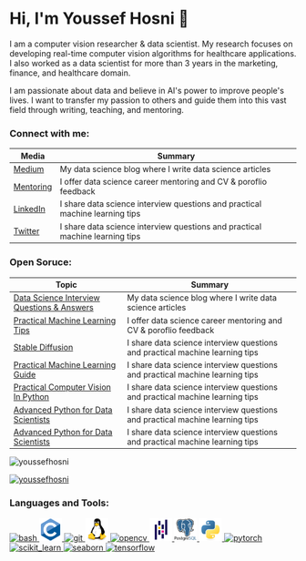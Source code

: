<h1 align="left">Hi, I'm Youssef Hosni 👋</h1> 

I am a computer vision researcher  & data scientist. My research focuses on developing real-time computer vision algorithms for healthcare applications. I also worked as a data scientist for more than 3 years in the marketing, finance, and healthcare domain.
 
I am passionate about data and believe in AI's power to improve people's lives. I want to transfer my passion to others and guide them into this vast field through writing, teaching, and mentoring.


<h3 align="left">Connect with me:</h3>

| Media  | Summary |
| ------------- | ------------- |
| [Medium ](https://medium.com/@youssefraafat57)  | My data science blog where I write data science articles   |
| [Mentoring ](https://calendly.com/youssef-rafaat95)  |I offer data science career mentoring and CV & poroflio feedback |
| [LinkedIn ](https://www.linkedin.com/in/youssef-hosni-b2960b135/)  | I share data science interview questions and practical machine learning tips|
| [Twitter ](https://twitter.com/Youssef70125494)  |  I share data science interview questions and practical machine learning tips  |

<h3 align="left"> Open Soruce:</h3>

| Topic  | Summary |
| ------------- | ------------- |
| [Data Science Interview Questions & Answers](https://github.com/youssefHosni/Data-Science-Interview-Questions-Answers) | My data science blog where I write data science articles   |
| [Practical Machine Learning Tips](https://github.com/youssefHosni/Practical-Machine-Learning-Tips) |I offer data science career mentoring and CV & poroflio feedback |
| [Stable Diffusion](https://github.com/youssefHosni/Stable-Diffusion)  | I share data science interview questions and practical machine learning tips|
| [Practical Machine Learning Guide](https://github.com/youssefHosni/Machine-Learning-Practical-Guide) | I share data science interview questions and practical machine learning tips |
| [Practical Computer Vision In Python](https://github.com/youssefHosni/Practical-Computer-Vision-In-Python)| I share data science interview questions and practical machine learning tips  |
| [Advanced Python for Data Scientists](https://github.com/youssefHosni/Advanced-Python-for-Data-Scientists#advanced-python-for-data-scientists)| I share data science interview questions and practical machine learning tips |
| [Advanced Python for Data Scientists](https://github.com/youssefHosni/Advanced-Python-for-Data-Scientists#advanced-python-for-data-scientists)| I share data science interview questions and practical machine learning tips |



<p align="left"> <img src="https://komarev.com/ghpvc/?username=youssefhosni&label=Profile%20views&color=0e75b6&style=flat" alt="youssefhosni" /> </p>

<p align="left"> <a href="https://github.com/ryo-ma/github-profile-trophy"><img src="https://github-profile-trophy.vercel.app/?username=youssefhosni" alt="youssefhosni" /></a> </p>


<h3 align="left">Languages and Tools:</h3>
<p align="left"> <a href="https://www.gnu.org/software/bash/" target="_blank" rel="noreferrer"> <img src="https://www.vectorlogo.zone/logos/gnu_bash/gnu_bash-icon.svg" alt="bash" width="40" height="40"/> </a> <a href="https://www.cprogramming.com/" target="_blank" rel="noreferrer"> <img src="https://raw.githubusercontent.com/devicons/devicon/master/icons/c/c-original.svg" alt="c" width="40" height="40"/> </a> <a href="https://git-scm.com/" target="_blank" rel="noreferrer"> <img src="https://www.vectorlogo.zone/logos/git-scm/git-scm-icon.svg" alt="git" width="40" height="40"/> </a> <a href="https://www.linux.org/" target="_blank" rel="noreferrer"> <img src="https://raw.githubusercontent.com/devicons/devicon/master/icons/linux/linux-original.svg" alt="linux" width="40" height="40"/> </a> <a href="https://opencv.org/" target="_blank" rel="noreferrer"> <img src="https://www.vectorlogo.zone/logos/opencv/opencv-icon.svg" alt="opencv" width="40" height="40"/> </a> <a href="https://pandas.pydata.org/" target="_blank" rel="noreferrer"> <img src="https://raw.githubusercontent.com/devicons/devicon/2ae2a900d2f041da66e950e4d48052658d850630/icons/pandas/pandas-original.svg" alt="pandas" width="40" height="40"/> </a> <a href="https://www.postgresql.org" target="_blank" rel="noreferrer"> <img src="https://raw.githubusercontent.com/devicons/devicon/master/icons/postgresql/postgresql-original-wordmark.svg" alt="postgresql" width="40" height="40"/> </a> <a href="https://www.python.org" target="_blank" rel="noreferrer"> <img src="https://raw.githubusercontent.com/devicons/devicon/master/icons/python/python-original.svg" alt="python" width="40" height="40"/> </a> <a href="https://pytorch.org/" target="_blank" rel="noreferrer"> <img src="https://www.vectorlogo.zone/logos/pytorch/pytorch-icon.svg" alt="pytorch" width="40" height="40"/> </a> <a href="https://scikit-learn.org/" target="_blank" rel="noreferrer"> <img src="https://upload.wikimedia.org/wikipedia/commons/0/05/Scikit_learn_logo_small.svg" alt="scikit_learn" width="40" height="40"/> </a> <a href="https://seaborn.pydata.org/" target="_blank" rel="noreferrer"> <img src="https://seaborn.pydata.org/_images/logo-mark-lightbg.svg" alt="seaborn" width="40" height="40"/> </a> <a href="https://www.tensorflow.org" target="_blank" rel="noreferrer"> <img src="https://www.vectorlogo.zone/logos/tensorflow/tensorflow-icon.svg" alt="tensorflow" width="40" height="40"/> </a> </p>

